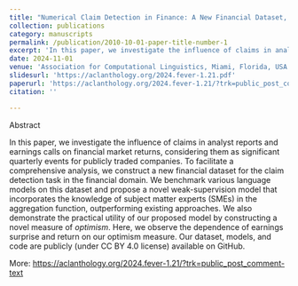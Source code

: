 ```yaml
---
title: "Numerical Claim Detection in Finance: A New Financial Dataset, Weak-Supervision Model, and Market Analysis"
collection: publications
category: manuscripts
permalink: /publication/2010-10-01-paper-title-number-1
excerpt: 'In this paper, we investigate the influence of claims in analyst reports and earnings calls on financial market returns, considering them as significant quarterly events for publicly traded companies. '
date: 2024-11-01
venue: 'Association for Computational Linguistics, Miami, Florida, USA'
slidesurl: 'https://aclanthology.org/2024.fever-1.21.pdf'
paperurl: 'https://aclanthology.org/2024.fever-1.21/?trk=public_post_comment-text'
citation: ''

---
```


Abstract

In this paper, we investigate the influence of claims in analyst reports and earnings calls on financial market returns, considering them as significant quarterly events for publicly traded companies. To facilitate a comprehensive analysis, we construct a new financial dataset for the claim detection task in the financial domain. We benchmark various language models on this dataset and propose a novel weak-supervision model that incorporates the knowledge of subject matter experts (SMEs) in the aggregation function, outperforming existing approaches. We also demonstrate the practical utility of our proposed model by constructing a novel measure of *optimism*. Here, we observe the dependence of earnings surprise and return on our optimism measure. Our dataset, models, and code are publicly (under CC BY 4.0 license) available on GitHub.

More: https://aclanthology.org/2024.fever-1.21/?trk=public_post_comment-text
